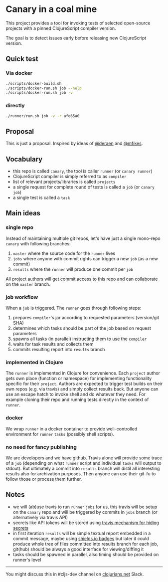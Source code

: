 # Canary in a coal mine

This project provides a tool for invoking tests of selected open-source projects with a pinned ClojureScript compiler version.

The goal is to detect issues early before releasing new ClojureScript version.

## Quick test

### Via docker

```bash
./scripts/docker-build.sh
./scripts/docker-run.sh job --help
./scripts/docker-run.sh job -v
```

### directly

```bash
./runner/run.sh job -v -r afe65a0
```

## Proposal

This is just a proposal. Inspired by ideas of [@deraen](https://gist.github.com/Deraen/f3b25fd459b6af134c0836cde36fb3fb) and [@mfikes](https://gist.github.com/mfikes/8be162fd730774e11990255345ee1127).

## Vocabulary

* this repo is called `canary`, the tool is caller `runner` (or `canary runner`)
* ClojureScript compiler is simply referred to as `compiler`
* list of relevant projects/libraries is called `projects`
* a single request for complete round of tests is called a `job` (or `canary job`)
* a single test is called a `task`

## Main ideas

### single repo

Instead of maintaining multiple git repos, let's have just a single mono-repo `canary` with following branches:

1. `master` where the source code for the `runner` lives
2. `jobs` where anyone with commit rights can trigger a new `job` (as a new commit)
3. `results` where the `runner` will produce one commit per `job`

All project authors will get commit access to this repo and can collaborate on the `master` branch.

### job workflow

When a `job` is triggered. The `runner` goes through following steps:

1. prepares `compiler`'s jar according to requested parameters (version/git SHA)
1. determines which tasks should be part of the job based on request parameters
1. spawns all tasks (in parallel) instructing them to use the `compiler`
1. waits for task results and collects them 
1. commits resulting report into `results` branch 

### implemented in Clojure

The `runner` is implemented in Clojure for convenience. Each `project` author gets own place (function or namespace)
for implementing functionality specific for their `project`. Authors are expected to trigger test builds on their own repos 
(e.g. via travis) and simply collect results back. But anyone can use an escape hatch to invoke shell and do whatever 
they need. For example cloning their repo and running tests directly in the context of `runner`.

### docker

We wrap `runner` in a docker container to provide well-controlled environment for `runner` `tasks` (possibly shell scripts).

### no need for fancy publishing 

We are developers and we have github. Travis alone will provide some trace of a `job` (depending on what `runner` script and 
individual `tasks` will output to stdout). But ultimately a commit into `results` branch will distil all interesting results
also for archivation purposes. Then anyone can use their git-fu to follow those or process them further.

## Notes

* we will (ab)use travis to run `runner` `jobs` for us, this travis will be setup on the `canary` repo and will be triggered
by commits in `jobs` branch (or alternatively via travis API)
* secrets like API tokens will be stored using [travis mechanism for hiding secrets](https://docs.travis-ci.com/user/environment-variables/#Defining-encrypted-variables-in-.travis.yml)
* in first iteration `results` will be simple textual report embedded in a commit message, maybe using [shields.io badges](http://shields.io) but later it could produce
whole tree of files committed into results branch for each job, git(hub) should be always a good interface for viewing/diffing it
* tasks should be spawned in parallel, also timing should be provided on runner's level

---

You might discuss this in #cljs-dev channel on [clojurians.net](http://clojurians.net) Slack.
